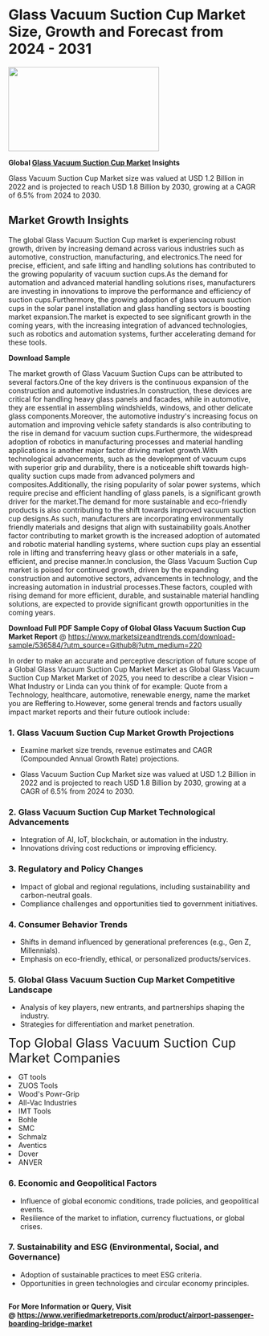 <H1>Glass Vacuum Suction Cup Market Size, Growth and Forecast from 2024 - 2031</H1><img class="aligncenter size-medium wp-image-584254" src="https://thirdeyenews.in/wp-content/uploads/2024/09/Global-Market-Research-300x168.jpeg" alt="" width="300" height="168" /><p><strong>Global&nbsp;<a href="https://www.marketsizeandtrends.com/download-sample/536584/?utm_source=Github8j?utm_medium=220">Glass Vacuum Suction Cup Market</a> Insights</strong></p><p>Glass Vacuum Suction Cup Market size was valued at USD 1.2 Billion in 2022 and is projected to reach USD 1.8 Billion by 2030, growing at a CAGR of 6.5% from 2024 to 2030.</p><p><h2>Market Growth Insights</h2> <p>The global Glass Vacuum Suction Cup market is experiencing robust growth, driven by increasing demand across various industries such as automotive, construction, manufacturing, and electronics.The need for precise, efficient, and safe lifting and handling solutions has contributed to the growing popularity of vacuum suction cups.As the demand for automation and advanced material handling solutions rises, manufacturers are investing in innovations to improve the performance and efficiency of suction cups.Furthermore, the growing adoption of glass vacuum suction cups in the solar panel installation and glass handling sectors is boosting market expansion.The market is expected to see significant growth in the coming years, with the increasing integration of advanced technologies, such as robotics and automation systems, further accelerating demand for these tools.</p> <p><strong>Download Sample</strong></p> <p>The market growth of Glass Vacuum Suction Cups can be attributed to several factors.One of the key drivers is the continuous expansion of the construction and automotive industries.In construction, these devices are critical for handling heavy glass panels and facades, while in automotive, they are essential in assembling windshields, windows, and other delicate glass components.Moreover, the automotive industry's increasing focus on automation and improving vehicle safety standards is also contributing to the rise in demand for vacuum suction cups.Furthermore, the widespread adoption of robotics in manufacturing processes and material handling applications is another major factor driving market growth.With technological advancements, such as the development of vacuum cups with superior grip and durability, there is a noticeable shift towards high-quality suction cups made from advanced polymers and composites.Additionally, the rising popularity of solar power systems, which require precise and efficient handling of glass panels, is a significant growth driver for the market.The demand for more sustainable and eco-friendly products is also contributing to the shift towards improved vacuum suction cup designs.As such, manufacturers are incorporating environmentally friendly materials and designs that align with sustainability goals.Another factor contributing to market growth is the increased adoption of automated and robotic material handling systems, where suction cups play an essential role in lifting and transferring heavy glass or other materials in a safe, efficient, and precise manner.In conclusion, the Glass Vacuum Suction Cup market is poised for continued growth, driven by the expanding construction and automotive sectors, advancements in technology, and the increasing automation in industrial processes.These factors, coupled with rising demand for more efficient, durable, and sustainable material handling solutions, are expected to provide significant growth opportunities in the coming years.</p> <p><span class=""><strong>Download Full PDF Sample Copy of Global Glass Vacuum Suction Cup Market Report</strong> @ <a href="https://www.marketsizeandtrends.com/download-sample/536584/?utm_source=Github8j?utm_medium=220" target="_blank">https://www.marketsizeandtrends.com/download-sample/536584/?utm_source=Github8j?utm_medium=220</a></span></p><p>In order to make an accurate and perceptive description of future scope of a Global&nbsp;Glass Vacuum Suction Cup Market Market as Global&nbsp;Glass Vacuum Suction Cup Market Market of 2025, you need to describe a clear Vision &ndash; What Industry or Linda can you think of for example: Quote from a Technology, healthcare, automotive, renewable energy, name the market you are Reffering to.However, some general trends and factors usually impact market reports and their future outlook include:</p><h3>1.&nbsp;<strong>Glass Vacuum Suction Cup Market Growth Projections</strong></h3><ul><li>Examine market size trends, revenue estimates and CAGR (Compounded Annual Growth Rate) projections.</li><li><p>Glass Vacuum Suction Cup Market size was valued at USD 1.2 Billion in 2022 and is projected to reach USD 1.8 Billion by 2030, growing at a CAGR of 6.5% from 2024 to 2030.</p></li></ul><h3>2.&nbsp;<strong>Glass Vacuum Suction Cup Market Technological Advancements</strong></h3><ul><li>Integration of AI, IoT, blockchain, or automation in the industry.</li><li>Innovations driving cost reductions or improving efficiency.</li></ul><h3>3.&nbsp;<strong>Regulatory and Policy Changes</strong></h3><ul><li>Impact of global and regional regulations, including sustainability and carbon-neutral goals.</li><li>Compliance challenges and opportunities tied to government initiatives.</li></ul><h3>4.&nbsp;<strong>Consumer Behavior Trends</strong></h3><ul><li>Shifts in demand influenced by generational preferences (e.g., Gen Z, Millennials).</li><li>Emphasis on eco-friendly, ethical, or personalized products/services.</li></ul><h3>5.&nbsp;<strong>Global Glass Vacuum Suction Cup Market Competitive Landscape</strong></h3><ul><li>Analysis of key players, new entrants, and partnerships shaping the industry.</li><li>Strategies for differentiation and market penetration.</li></ul><p data-pm-slice="1 1 []"><span style="color: inherit; font-family: inherit; font-size: 25px;">Top Global Glass Vacuum Suction Cup Market Companies</span></p><div class="" data-test-id=""><p><li>GT tools</li><li> ZUOS Tools</li><li> Wood's Powr-Grip</li><li> All-Vac Industries</li><li> IMT Tools</li><li> Bohle</li><li> SMC</li><li> Schmalz</li><li> Aventics</li><li> Dover</li><li> ANVER</li></p></div><h3>6.&nbsp;<strong>Economic and Geopolitical Factors</strong></h3><ul><li>Influence of global economic conditions, trade policies, and geopolitical events.</li><li>Resilience of the market to inflation, currency fluctuations, or global crises.</li></ul><h3>7.&nbsp;<strong>Sustainability and ESG (Environmental, Social, and Governance)</strong></h3><ul><li>Adoption of sustainable practices to meet ESG criteria.</li><li>Opportunities in green technologies and circular economy principles.</li></ul><h2><strong style="font-size: 14px;">For More Information or Query, Visit @&nbsp;</strong><a style="background-color: #ffffff; font-size: 14px;" href="https://www.marketsizeandtrends.com/report/glass-vacuum-suction-cup-market/" target="_blank">https://www.verifiedmarketreports.com/product/airport-passenger-boarding-bridge-market</a></h2>